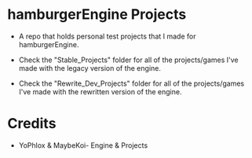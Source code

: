 # hamburgerEngine Projects


* A repo that holds personal test projects that I made for hamburgerEngine.

* Check the "Stable_Projects" folder for all of the projects/games I've made with the legacy version of the engine.

* Check the "Rewrite_Dev_Projects" folder for all of the projects/games I've made with the rewritten version of the engine.

# Credits

* YoPhlox & MaybeKoi- Engine & Projects
